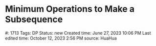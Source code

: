 # Minimum Operations to Make a Subsequence

#: 1713
Tags: DP
Status: new
Created time: June 27, 2023 10:06 PM
Last edited time: October 12, 2023 2:56 PM
source: HuaHua